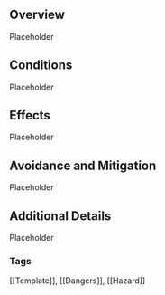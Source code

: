 ## Overview

Placeholder

## Conditions

Placeholder

## Effects

Placeholder

## Avoidance and Mitigation

Placeholder

## Additional Details

Placeholder

### Tags 
[[Template]], [[Dangers]], [[Hazard]] 